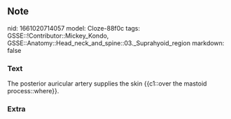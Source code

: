 ## Note
nid: 1661020714057
model: Cloze-88f0c
tags: GSSE::!Contributor::Mickey_Kondo, GSSE::Anatomy::Head_neck_and_spine::03._Suprahyoid_region
markdown: false

### Text
The posterior auricular artery supplies the skin {{c1::over the mastoid process::where}}.

### Extra

